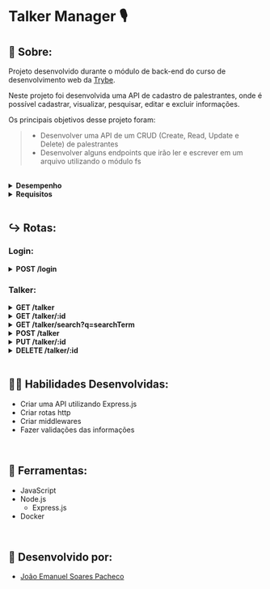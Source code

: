 # Talker Manager 🎙️

## 📄 Sobre:

Projeto desenvolvido durante o módulo de back-end do curso de desenvolvimento web da [Trybe](https://www.betrybe.com/).

Neste projeto foi desenvolvida uma API de cadastro de palestrantes, onde é possível cadastrar, visualizar, pesquisar, editar e excluir informações.

Os principais objetivos desse projeto foram:
> * Desenvolver uma API de um CRUD (Create, Read, Update e Delete) de palestrantes
> * Desenvolver alguns endpoints que irão ler e escrever em um arquivo utilizando o módulo fs

</br>
<details>
<summary><strong>Desempenho</strong></summary>
Aprovado com 100% de desempenho em todos os requisitos
</details>

<details>
<summary><strong>Requisitos</strong></summary>
</br>
<strong>Requisitos obrigatórios:</strong> </br>

1. Crie o endpoint GET /talker
> * A requisição deve retornar o status 200 e um array com todas as pessoas palestrantes cadastradas
> * Caso não exista nenhuma pessoa palestrante cadastrada a requisição deve retornar o status 200 e um array vazio

2. Crie o endpoint GET /talker/:id
> * A requisição deve retornar o status 200 e uma pessoa palestrante com base no id da rota
> * Caso não seja encontrada uma pessoa palestrante com base no id da rota, a requisição deve retornar o status 404 com a messagem "Pessoa palestrante não encontrada"

3. Crie o endpoint POST /login
> * O endpoint deverá receber no corpo da requisição os campos email e password e retornar status 200 com um token aleatório de 16 caracteres

4. Adicione as validações para o endpoint /login
> * Os campos recebidos pela requisição devem ser validados e, caso os valores sejam inválidos, o endpoint deve retornar o código de status 400 com a respectiva mensagem de erro ao invés do token

5. Crie o endpoint POST /talker
> * Os campos recebidos pela requisição devem ser validados, e caso sejam inválidos, devem retornar o status correpondente ao erro e uma mensagem descrevendo o erro
> * O endpoint deve ser capaz de adicionar uma nova pessoa palestrante ao arquivo
> * A requisição deve ter o token de autenticação nos headers, no campo authorization
> * Caso esteja tudo certo, deve retorne o status 201 e a pessoa cadastrada

6. Crie o endpoint PUT /talker/:id
> * Os campos recebidos pela requisição devem ser validados, e caso sejam inválidos, devem retornar o status correpondente ao erro e uma mensagem descrevendo o erro
> * O endpoint deve ser capaz de editar uma pessoa palestrante com base no id da rota, sem alterar o id registrado
> * A requisição deve ter o token de autenticação nos headers, no campo authorization
> * Caso esteja tudo certo, deve retorne o status 200 e a pessoa editada

7. Crie o endpoint DELETE /talker/:id
> * A requisição deve ter o token de autenticação nos headers, no campo authorization
> * O endpoint deve deletar uma pessoa palestrante com base no id da rota. Devendo retornar o status 204, sem conteúdo na resposta

8. Crie o endpoint GET /talker/search?q=searchTerm
> * A requisição deve ter o token de autenticação nos headers, no campo authorization.
> * O endpoint deve retornar status 200 e um array de palestrantes que contenham em seu nome o termo pesquisado no queryParam da URL, caso não encontre nínguem deverá ser um array vazio
> * Caso não seja inserido um termo de busca deverá retornar status 200 e um array contendo todos os palestrantes
</details>
</br>

## ↪️ Rotas:
### Login:
<details>
<summary><strong>POST /login</strong></summary>
 
Realiza o login na aplicação </br>
> * Se bem-sucedido, retorna status 200 com um token aleatório de 16 caracteres

</details>

### Talker:
<details>
<summary><strong>GET /talker</strong></summary>

Realiza a requisição dos dados de todos os palestrantes cadastrados
> * Se bem-sucedido, retorna status 200 e um array com todas as pessoas palestrantes cadastradas.

</details>
<details>
<summary><strong>GET /talker/:id</strong></summary>

Realiza a requisição dos dados de um palestrante especifico
> * Se bem-sucedido, retorna status 200 e uma pessoa palestrante com base no id da rota

</details>
<details>
<summary><strong>GET /talker/search?q=searchTerm</strong></summary>

Realiza a requisição dos dados dos palestrantes filtrados pelo termo de busca
> * Se bem-sucedido, retorna status 200 e um array de palestrantes que contenham em seu nome o termo pesquisado no queryParam da URL
> * Se o termo de busca estiver vazio, retorna status 200 e um array contendo todos os palestrantes
> * Se o termo de busca não encontrar um palestrante correspondente, retorna status 200 e um array vazio

</details>
<details>
<summary><strong>POST /talker</strong></summary>

Realiza a adição de um palestrante no banco de dados
> * Se bem-sucedido, retorna status 201 e a pessoa cadastrada

</details>
<details>
<summary><strong>PUT /talker/:id</strong></summary>

Realiza a edição dos dados de um palestrante cadastrado no banco de dados
> * Se bem-sucedido, retorna status 200 e a pessoa editada

</details>
<details>
<summary><strong>DELETE /talker/:id</strong></summary>

Realiza a remoção de um palestrante especifico cadastrado no banco de dados
> * Se bem-sucedido, retorna status 204, sem conteúdo na resposta

</details>
</br>


## 🤹🏽 Habilidades Desenvolvidas:
* Criar uma API utilizando Express.js
* Criar rotas http
* Criar middlewares
* Fazer validações das informações
</br>

## 🧰 Ferramentas:
* JavaScript
* Node.js
  * Express.js
* Docker
</br>

## 📝 Desenvolvido por:
* [João Emanuel Soares Pacheco](https://github.com/joaoespacheco)

